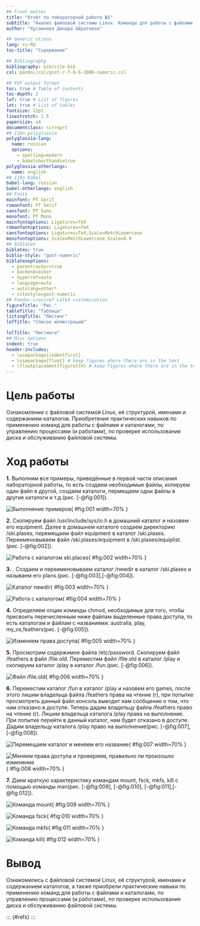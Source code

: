 ```yaml
---
## Front matter
title: "Отчёт по лабораторной работе №5"
subtitle: "Анализ файловой системы Linux. Команды для работы с файлами и каталогами"
author: "Хусаинова Динара Айратовна"

## Generic otions
lang: ru-RU
toc-title: "Содержание"

## Bibliography
bibliography: bib/cite.bib
csl: pandoc/csl/gost-r-7-0-5-2008-numeric.csl

## Pdf output format
toc: true # Table of contents
toc-depth: 2
lof: true # List of figures
lot: true # List of tables
fontsize: 12pt
linestretch: 1.5
papersize: a4
documentclass: scrreprt
## I18n polyglossia
polyglossia-lang:
  name: russian
  options:
	- spelling=modern
	- babelshorthands=true
polyglossia-otherlangs:
  name: english
## I18n babel
babel-lang: russian
babel-otherlangs: english
## Fonts
mainfont: PT Serif
romanfont: PT Serif
sansfont: PT Sans
monofont: PT Mono
mainfontoptions: Ligatures=TeX
romanfontoptions: Ligatures=TeX
sansfontoptions: Ligatures=TeX,Scale=MatchLowercase
monofontoptions: Scale=MatchLowercase,Scale=0.9
## Biblatex
biblatex: true
biblio-style: "gost-numeric"
biblatexoptions:
  - parentracker=true
  - backend=biber
  - hyperref=auto
  - language=auto
  - autolang=other*
  - citestyle=gost-numeric
## Pandoc-crossref LaTeX customization
figureTitle: "Рис."
tableTitle: "Таблица"
listingTitle: "Листинг"
lofTitle: "Список иллюстраций"

lolTitle: "Листинги"
## Misc options
indent: true
header-includes:
  - \usepackage{indentfirst}
  - \usepackage{float} # keep figures where there are in the text
  - \floatplacement{figure}{H} # keep figures where there are in the text
---
```


# Цель работы

Ознакомление с файловой системой Linux, её структурой, именами и содержанием каталогов. Приобретение практических навыков по применению команд для работы с файлами и каталогами, по управлению процессами (и работами), по проверке использования диска и обслуживанию файловой системы.

# Ход работы

**1.** Выполним все примеры, приведённые в первой части описания лабораторной работы, то есть создаем необходимые файлы, копируем один файл в другой, создаем каталоги, пермещаем одни файлы в другие каталоги и т.д.(рис. [-@fig:001]).

![Выполнение примеров](image/1.jpg){ #fig:001 width=70% }

**2.** Скопируем файл /usr/include/sys/io.h в домашний каталог и назовем его equipment. Далее в домашнем каталоге создаем директорию /ski.plases, перемещаем файл equipment в каталог /ski.plases. Переименовываем файл /ski.plases/equipment в /ski.plases/equiplist.(рис. [-@fig:002]).

![Работа с каталогом ski.places](image/2.jpg){ #fig:002 width=70% }

**3.** . Создаeм и переименовываем каталог /newdir в каталог /ski.plases и называем его plans.(рис. [-@fig:003],[-@fig:004]).

![Каталог newdir](image/3.jpg){ #fig:003 width=70% }

![Работа с каталогом](image/4.jpg){ #fig:004 width=70% }

**4.** Определяем опции команды chmod, необходимые для того, чтобы присвоить перечисленным ниже файлам выделенные права доступа, то есть каталогам и файлам с названиями: australia, play, my_os,feathers(рис. [-@fig:005]).

![Изменяем права доступа](image/5.jpg){ #fig:005 width=70% }

**5.** Просмотрим содержимое файла /etc/password. Скопируем файл /feathers в файл /file.old. Переместим файл /file.old в каталог /play и скопируем каталог /play в каталог /fun.(рис. [-@fig:006]).

![Файл /file.old](image/6.jpg){ #fig:006 width=70% }

**6.** Переместим каталог /fun в каталог /play и назовем его games, после этого лишим владельца файла /feathers права на чтение (r), при попытке просмотреть данный файл консоль выводит нам сообщение о том, что нам отказано в доступе. Теперь дадим владельцу файла /feathers право на чтение (r). Лишим владельца каталога /play права на выполнение. При попытке перейти в данный каталог, нам будет отказано в доступе. Дадим владельцу каталога /play право на выполнение(рис. [-@fig:007],  [-@fig:008]).

![Перемещаем каталог и меняем его название](image/7.jpg){ #fig:007 width=70% }

![Меняем права доступа и проверяем, правильно ли произошло изменение](image/8.jpg){ #fig:008 width=70% }

**7.** Даем краткую характеристику командам mount, fsck, mkfs, kill с помощью команды man(рис. [-@fig:009], [-@fig:010], [-@fig:011],[-@fig:012]).

![Команда mount](image/9.jpg){ #fig:009 width=70% }

![Команда fsck](image/10.jpg){ #fig:010 width=70% }

![Команда mkfs](image/11.jpg){ #fig:011 width=70% }

![Команда kill](image/12.jpg){ #fig:012 width=70% }

# Вывод 

Ознакомились с файловой системой Linux, её структурой, именами и содержанием каталогов, а также приобрели практические навыки по применению команд для работы с файлами и каталогами, по управлению процессами (и работами), по проверке использования диска и обслуживанию файловой системы.


::: {#refs}
:::

